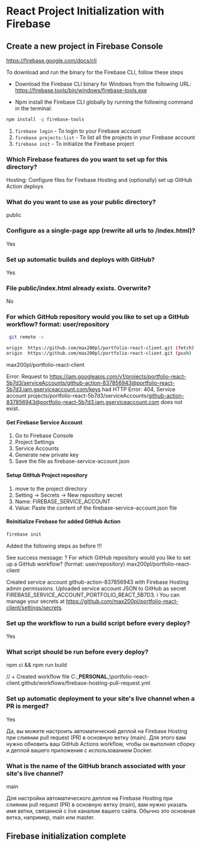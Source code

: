 # React Project Initialization with Firebase

## Create a new project in Firebase Console

<https://firebase.google.com/docs/cli>

To download and run the binary for the Firebase CLI, follow these steps

- Download the Firebase CLI binary for Windows from the following URL:
   <https://firebase.tools/bin/windows/firebase-tools.exe>

- Npm install the Firebase CLI globally by running the following command in the terminal:

```bash
npm install -g firebase-tools
```

1. ``firebase login`` - To login to your Firebase account
2. ``firebase projects:list`` - To list all the projects in your Firebase account
3. ``firebase init`` - To initialize the Firebase project

### Which Firebase features do you want to set up for this directory?

Hosting: Configure files for Firebase Hosting and (optionally) set up GitHub Action
deploys

### What do you want to use as your public directory?

public

### Configure as a single-page app (rewrite all urls to /index.html)?

Yes

### Set up automatic builds and deploys with GitHub?

Yes

### File public/index.html already exists. Overwrite?

No

### For which GitHub repository would you like to set up a GitHub workflow? format: user/repository

```bash
 git remote -v

origin  https://github.com/max200pl/portfolio-react-client.git (fetch)
origin  https://github.com/max200pl/portfolio-react-client.git (push)
```

max200pl/portfolio-react-client

Error: Request to <https://iam.googleapis.com/v1/projects/portfolio-react-5b7d3/serviceAccounts/github-action-837856943@portfolio-react-5b7d3.iam.gserviceaccount.com/keys> had HTTP Error: 404, Service account projects/portfolio-react-5b7d3/serviceAccounts/github-action-837856943@portfolio-react-5b7d3.iam.gserviceaccount.com does not exist.

#### Get Firebase Service Account

1. Go to Firebase Console
2. Project Settings
3. Service Accounts
4. Generate new private key
5. Save the file as firebase-service-account.json

#### Setup GitHub Project repository

1. move to the project directory
2. Setting -> Secrets -> New repository secret
3. Name: FIREBASE_SERVICE_ACCOUNT
4. Value: Paste the content of the firebase-service-account.json file

#### Reinitialize Firebase for added GitHub Action

```bash
firebase init
```

Added the following steps as before !!!

See success message:
? For which GitHub repository would you like to set up a GitHub workflow? (format: user/repository)
max200pl/portfolio-react-client

Created service account github-action-837856943 with Firebase Hosting admin permissions.
Uploaded service account JSON to GitHub as secret FIREBASE_SERVICE_ACCOUNT_PORTFOLIO_REACT_5B7D3.
i  You can manage your secrets at <https://github.com/max200pl/portfolio-react-client/settings/secrets>.

### Set up the workflow to run a build script before every deploy?

Yes

### What script should be run before every deploy?

npm ci && npm run build

// +  Created workflow file C:\_________PERSONAL_________\portfolio-react-client\.github/workflows/firebase-hosting-pull-request.yml

### Set up automatic deployment to your site's live channel when a PR is merged?

Yes

Да, вы можете настроить автоматический деплой на Firebase Hosting при слиянии pull request (PR) в основную ветку (main). Для этого вам нужно обновить ваш GitHub Actions workflow, чтобы он выполнял сборку и деплой вашего приложения с использованием Docker.

### What is the name of the GitHub branch associated with your site's live channel?

main

Для настройки автоматического деплоя на Firebase Hosting при слиянии pull request (PR) в основную ветку (main), вам нужно указать имя ветки, связанной с live каналом вашего сайта. Обычно это основная ветка, например, main или master.

## Firebase initialization complete
